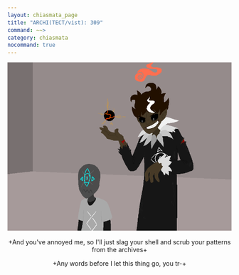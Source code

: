 ```yaml
---
layout: chiasmata_page
title: "ARCHI(TECT/vist): 309"
command: ~~>
category: chiasmata
nocommand: true
---
```


![309](/chiasmata/images/narrative/305.png)

<p class="Robot" style="text-align: center">+And you've annoyed me, so I'll just slag your shell and scrub your patterns from the archives+</p>
<p class="Robot" style="text-align: center">+Any words before I let this thing go, you tr-+</p>
